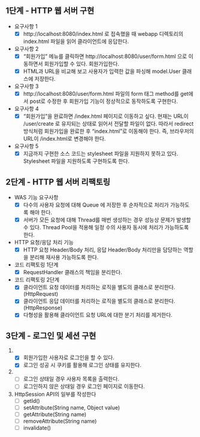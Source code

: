 ## 1단계 - HTTP 웹 서버 구현

- 요구사항 1
    - [x] http://localhost:8080/index.html 로 접속했을 때 webapp 디렉토리의 index.html 파일을 읽어 클라이언트에 응답한다.
- 요구사항 2
    - [x] “회원가입” 메뉴를 클릭하면 http://localhost:8080/user/form.html 으로 이동하면서 회원가입할 수 있다. 회원가입한다.
    - [x] HTML과 URL을 비교해 보고 사용자가 입력한 값을 파싱해 model.User 클래스에 저장한다.
- 요구사항 3
    - [x] http://localhost:8080/user/form.html 파일의 form 태그 method를 get에서 post로 수정한 후 회원가입 기능이 정상적으로 동작하도록 구현한다.
- 요구사항 4
    - [x] “회원가입”을 완료하면 /index.html 페이지로 이동하고 싶다. 현재는 URL이 /user/create 로 유지되는 상태로 읽어서 전달할 파일이 없다. 따라서 redirect 방식처럼 회원가입을 완료한 후 “index.html”로 이동해야 한다. 즉, 브라우저의 URL이 /index.html로 변경해야 한다.
- 요구사항 5
    - [x] 지금까지 구현한 소스 코드는 stylesheet 파일을 지원하지 못하고 있다. Stylesheet 파일을 지원하도록 구현하도록 한다.
        
## 2단계 - HTTP 웹 서버 리팩토링
- WAS 기능 요구사항
    - [x] 다수의 사용자 요청에 대해 Queue 에 저장한 후 순차적으로 처리가 가능하도록 해야 한다.
    - [x] 서버가 모든 요청에 대해 Thread를 매번 생성하는 경우 성능상 문제가 발생할 수 있다. Thread Pool을 적용해 일정 수의 사용자 동시에 처리가 가능하도록 한다.
- HTTP 요청/응답 처리 기능
    - [x] HTTP 요청 Header/Body 처리, 응답 Header/Body 처리만을 담당하는 역할을 분리해 재사용 가능하도록 한다.
- 코드 리팩토링 1단계
    - [x] RequestHandler 클래스의 책임을 분리한다.
- 코드 리팩토링 2단계
    - [x] 클라이언트 요청 데이터를 처리하는 로직을 별도의 클래스로 분리한다.(HttpRequest)
    - [x] 클라이언트 응답 데이터를 처리하는 로직을 별도의 클래스로 분리한다.(HttpResponse)
    - [x] 다형성을 활용해 클라이언트 요청 URL에 대한 분기 처리를 제거한다.
    
## 3단계 - 로그인 및 세션 구현
1. - [x] 회원가입한 사용자로 로그인을 할 수 있다.
   - [x] 로그인 성공 시 쿠키를 활용해 로그인 상태를 유지한다.
2. - [ ] 로그인 상태일 경우 사용자 목록을 출력한다.
   - [ ] 로그인하지 않은 상태일 경우 로그인 페이지로 이동한다.
3. HttpSession API의 일부를 작성한다
    - [ ] getId()
    - [ ] setAttribute(String name, Object value)
    - [ ] getAttribute(String name)
    - [ ] removeAttribute(String name)
    - [ ] invalidate()